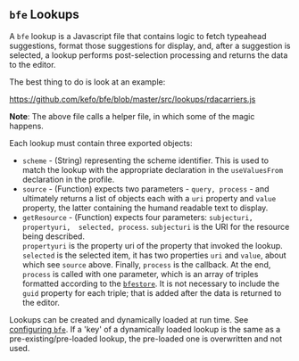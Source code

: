 `bfe` Lookups
----------------

A `bfe` lookup is a Javascript file that contains logic to fetch typeahead suggestions,
format those suggestions for display, and, after a suggestion is selected, a 
lookup performs post-selection processing and returns the data to the editor.

The best thing to do is look at an example:

https://github.com/kefo/bfe/blob/master/src/lookups/rdacarriers.js

**Note**: The above file calls a helper file, in which some of the magic happens.

Each lookup must contain three exported objects:

* `scheme` - (String) representing the scheme identifier.  This is used to match 
  the lookup with the appropriate declaration in the `useValuesFrom` declaration
  in the profile.
* `source` - (Function) expects two parameters - `query, process` - and 
  ultimately returns a list of objects each with a `uri` property and `value` 
  property, the latter containing the humand readable text to display.
* `getResource` - (Function) expects four parameters: `subjecturi, propertyuri, 
  selected, process`. `subjecturi` is the URI for the resource being described.  
  `propertyuri` is the property uri of the property that invoked the lookup.
  `selected` is the selected item, it has two properties `uri` and `value`, about 
  which see `source` above.  Finally, `process` is the callback.  At the end, `process` is called with 
  one parameter, which is an array of triples formatted according to the [`bfestore`][bfestore].
  It is not necessary to include the `guid` property for each triple; that is added
  after the data is returned to the editor.

Lookups can be created and dynamically loaded at run time.  See [configuring 
`bfe`][configuring-bfe].  If a 'key' of a dynamically loaded lookup is the same 
as a pre-existing/pre-loaded lookup, the pre-loaded one is overwritten and not 
used.

<!-- section links -->

[bfestore]: https://github.com/kefo/bfe/blob/master/docs/bfe-api.md#bfestore
[configuring-bfe]: https://github.com/kefo/bfe/blob/master/docs/bfe-api.md#configuring-bfe
